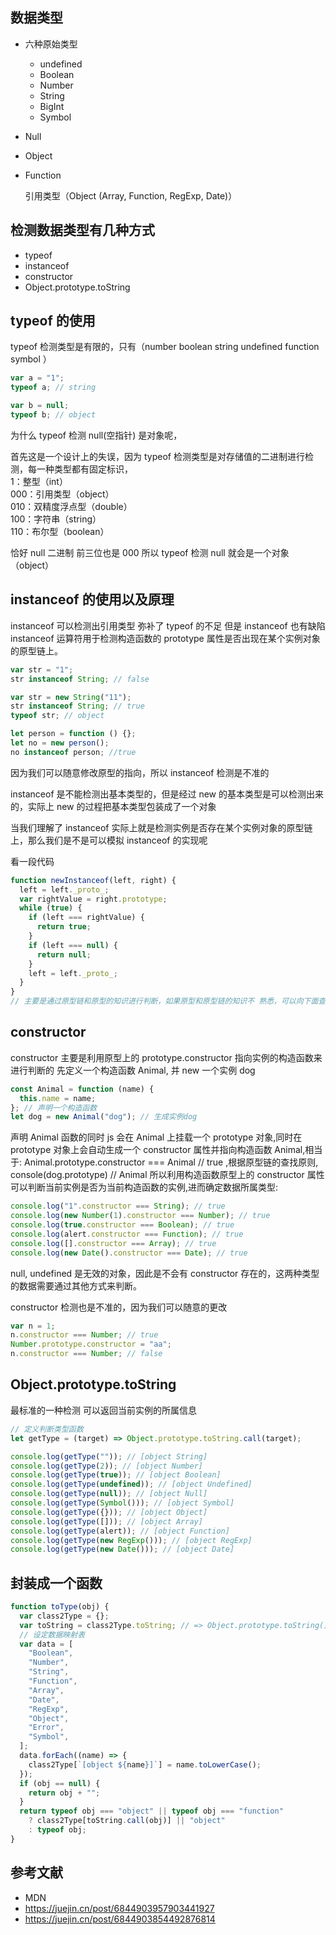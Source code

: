 ## 数据类型

- 六种原始类型
  - undefined
  - Boolean
  - Number
  - String
  - BigInt
  - Symbol
- Null
- Object
- Function

  引用类型（Object (Array, Function, RegExp, Date)）

## 检测数据类型有几种方式

- typeof
- instanceof
- constructor
- Object.prototype.toString

## typeof 的使用

typeof 检测类型是有限的，只有（number boolean string undefined function symbol ）

```js
var a = "1";
typeof a; // string

var b = null;
typeof b; // object
```

为什么 typeof 检测 null(空指针) 是对象呢，

首先这是一个设计上的失误，因为 typeof 检测类型是对存储值的二进制进行检测，每一种类型都有固定标识，  
1：整型（int）  
000：引用类型（object）  
010：双精度浮点型（double）  
100：字符串（string）  
110：布尔型（boolean）

恰好 null 二进制 前三位也是 000 所以 typeof 检测 null 就会是一个对象（object）

## instanceof 的使用以及原理

instanceof 可以检测出引用类型 弥补了 typeof 的不足 但是 instanceof 也有缺陷
instanceof 运算符用于检测构造函数的 prototype 属性是否出现在某个实例对象的原型链上。

```js
var str = "1";
str instanceof String; // false

var str = new String("11");
str instanceof String; // true
typeof str; // object
```

```js
let person = function () {};
let no = new person();
no instanceof person; //true
```

因为我们可以随意修改原型的指向，所以 instanceof 检测是不准的

instanceof 是不能检测出基本类型的，但是经过 new 的基本类型是可以检测出来的，实际上 new 的过程把基本类型包装成了一个对象

当我们理解了 instanceof 实际上就是检测实例是否存在某个实例对象的原型链上，那么我们是不是可以模拟 instanceof 的实现呢

看一段代码

```js
function newInstanceof(left, right) {
  left = left._proto_;
  var rightValue = right.prototype;
  while (true) {
    if (left === rightValue) {
      return true;
    }
    if (left === null) {
      return null;
    }
    left = left._proto_;
  }
}
// 主要是通过原型链和原型的知识进行判断，如果原型和原型链的知识不 熟悉，可以向下面查看，然后再回过头查看这端模拟的函数
```

## constructor

constructor 主要是利用原型上的 prototype.constructor 指向实例的构造函数来进行判断的
先定义一个构造函数 Animal, 并 new 一个实例 dog

```js
const Animal = function (name) {
  this.name = name;
}; // 声明一个构造函数
let dog = new Animal("dog"); // 生成实例dog
```

声明 Animal 函数的同时 js 会在 Animal 上挂载一个 prototype 对象,同时在 prototype 对象上会自动生成一个 constructor 属性并指向构造函数 Animal,相当于:
Animal.prototype.constructor === Animal // true ,根据原型链的查找原则,
console(dog.prototype) // Animal
所以利用构造函数原型上的 constructor 属性可以判断当前实例是否为当前构造函数的实例,进而确定数据所属类型:

```js
console.log("1".constructor === String); // true
console.log(new Number(1).constructor === Number); // true
console.log(true.constructor === Boolean); // true
console.log(alert.constructor === Function); // true
console.log([].constructor === Array); // true
console.log(new Date().constructor === Date); // true
```

null, undefined 是无效的对象，因此是不会有 constructor 存在的，这两种类型的数据需要通过其他方式来判断。

constructor 检测也是不准的，因为我们可以随意的更改

```js
var n = 1;
n.constructor === Number; // true
Number.prototype.constructor = "aa";
n.constructor === Number; // false
```

## Object.prototype.toString

最标准的一种检测
可以返回当前实例的所属信息

```js
// 定义判断类型函数
let getType = (target) => Object.prototype.toString.call(target);

console.log(getType("")); // [object String]
console.log(getType(2)); // [object Number]
console.log(getType(true)); // [object Boolean]
console.log(getType(undefined)); // [object Undefined]
console.log(getType(null)); // [object Null]
console.log(getType(Symbol())); // [object Symbol]
console.log(getType({})); // [object Object]
console.log(getType([])); // [object Array]
console.log(getType(alert)); // [object Function]
console.log(getType(new RegExp())); // [object RegExp]
console.log(getType(new Date())); // [object Date]
```

## 封装成一个函数

```js
function toType(obj) {
  var class2Type = {};
  var toString = class2Type.toString; // => Object.prototype.toString() 他们两个是相等的
  // 设定数据映射表
  var data = [
    "Boolean",
    "Number",
    "String",
    "Function",
    "Array",
    "Date",
    "RegExp",
    "Object",
    "Error",
    "Symbol",
  ];
  data.forEach((name) => {
    class2Type[`[object ${name}]`] = name.toLowerCase();
  });
  if (obj == null) {
    return obj + "";
  }
  return typeof obj === "object" || typeof obj === "function"
    ? class2Type[toString.call(obj)] || "object"
    : typeof obj;
}
```

## 参考文献

- MDN
- https://juejin.cn/post/6844903957903441927
- https://juejin.cn/post/6844903854492876814
